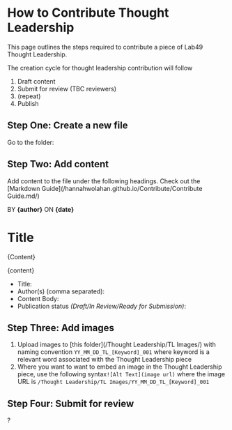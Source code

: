 # How to Contribute Thought Leadership
This page outlines the steps required to contribute a piece of Lab49 Thought Leadership.

The creation cycle for thought leadership contribution will follow
1. Draft content
1. Submit for review (TBC reviewers)
1. (repeat)
1. Publish

## Step One: Create a new file
Go to the folder:

## Step Two: Add content
Add content to the file under the following headings. Check out the [Markdown Guide](/hannahwolahan.github.io/Contribute/Contribute Guide.md/)


BY __{author}__
ON __{date}__
# Title
{Content}

{content}
* Title:
* Author(s) (comma separated):
* Content Body:<br/>
* Publication status _(Draft/In Review/Ready for Submission)_:

## Step Three: Add images
1. Upload images to [this folder](/Thought Leadership/TL Images/) with naming convention `YY_MM_DD_TL_[Keyword]_001` where keyword is a relevant word associated with the Thought Leadership piece
1. Where you want to want to embed an image in the Thought Leadership piece, use the following syntax`![Alt Text](image url)` where the image URL is `/Thought Leadership/TL Images/YY_MM_DD_TL_[Keyword]_001`

## Step Four: Submit for review
?
